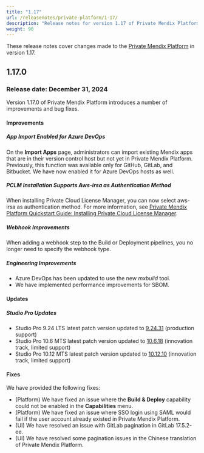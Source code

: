 ```yaml
---
title: "1.17"
url: /releasenotes/private-platform/1-17/
description: "Release notes for version 1.17 of Private Mendix Platform"
weight: 90
---
```


These release notes cover changes made to the [Private Mendix Platform](/private-mendix-platform/) in version 1.17.

## 1.17.0

### Release date: December 31, 2024

Version 1.17.0 of Private Mendix Platform introduces a number of improvements and bug fixes.

#### Improvements

##### App Import Enabled for Azure DevOps

On the **Import Apps** page, administrators can import existing Mendix apps that are in their version control host but not yet in Private Mendix Platform. Previously, this function was available only for GitHub, GitLab, and Bitbucket. We have now enabled it for Azure DevOps hosts as well.

##### PCLM Installation Supports Aws-irsa as Authentication Method

When installing Private Cloud License Manager, you can now select aws-irsa as authentication method. For more information, see [Private Mendix Platform Quickstart Guide: Installing Private Cloud License Manager](/private-mendix-platform-quickstart/#install-pclm).

##### Webhook Improvements

When adding a webhook step to the Build or Deployment pipelines, you no longer need to specify the webhook type.

##### Engineering Improvements

* Azure DevOps has been updated to use the new *mxbuild* tool.
* We have implemented performance improvements for SBOM.

#### Updates

##### Studio Pro Updates

* Studio Pro 9.24 LTS latest patch version updated to [9.24.31](/releasenotes/studio-pro/9.24/#92431) (production support)
* Studio Pro 10.6 MTS latest patch version updated to [10.6.18](/releasenotes/studio-pro/10.6/#10618) (innovation track, limited support)
* Studio Pro 10.12 MTS latest patch version updated to [10.12.10](/releasenotes/studio-pro/10.12/#101210) (innovation track, limited support)

#### Fixes

We have provided the following fixes:

* (Platform) We have fixed an issue where the **Build & Deploy** capability could not be enabled in the **Capabilities** menu.
* (Platform) We have fixed an issue where SSO login using SAML would fail if the user account already existed in Private Mendix Platform.
* (UI) We have resolved an issue with GitLab pagination in GitLab 17.5.2-ee.
* (UI) We have resolved some pagination issues in the Chinese translation of Private Mendix Platform.